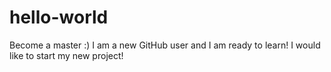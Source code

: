 # hello-world
Become a master :)
I am a new GitHub user and I am ready to learn!
I would like to start my new project!
